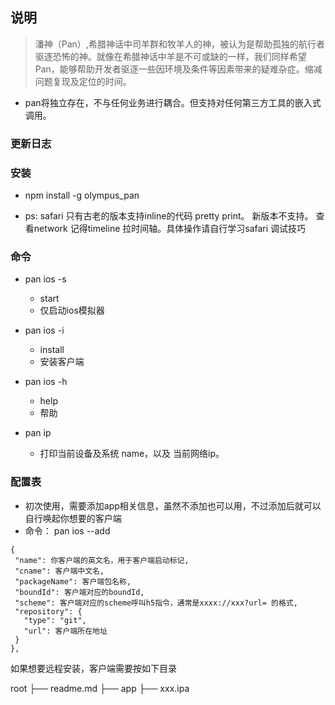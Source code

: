 ## 说明
>潘神（Pan）,希腊神话中司羊群和牧羊人的神，被认为是帮助孤独的航行者驱逐恐怖的神。就像在希腊神话中羊是不可或缺的一样，我们同样希望 Pan，能够帮助开发者驱逐一些因环境及条件等因素带来的疑难杂症。缩减问题复现及定位的时间。

* pan将独立存在，不与任何业务进行耦合。但支持对任何第三方工具的嵌入式调用。
 
### 更新日志
 
### 安装
* npm install -g olympus_pan 
 
 
* ps: safari 只有古老的版本支持inline的代码 pretty print。 新版本不支持。 查看network 记得timeline 拉时间轴。具体操作请自行学习safari 调试技巧
 

### 命令
* pan ios -s
  * start
  * 仅启动ios模拟器
* pan ios -i 
  * install
  * 安装客户端 
 
* pan ios -h 
  * help
  * 帮助
* pan ip  
  * 打印当前设备及系统 name，以及 当前网络ip。  
 
### 配置表
* 初次使用，需要添加app相关信息，虽然不添加也可以用，不过添加后就可以自行唤起你想要的客户端
* 命令： pan ios --add  

 ```
{
  "name": 你客户端的英文名，用于客户端启动标记,
  "cname": 客户端中文名,
  "packageName": 客户端包名称,
  "boundId": 客户端对应的boundId,
  "scheme": 客户端对应的scheme呼叫h5指令，通常是xxxx://xxx?url= 的格式,
  "repository": {
    "type": "git",
    "url": 客户端所在地址
  }
},
 ```

 如果想要远程安装，客户端需要按如下目录

root
├── readme.md
├── app
    ├── xxx.ipa
